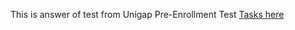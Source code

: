 This is answer of test from Unigap Pre-Enrollment Test
[Tasks here](https://www.notion.so/Pre-Enrollment-Test-152db688cec341b1b9a99c9e0c93591e)